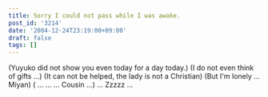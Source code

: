 ```yaml
---
title: Sorry I could not pass while I was awake.
post_id: '3214'
date: '2004-12-24T23:19:00+09:00'
draft: false
tags: []
---
```


(Yuyuko did not show you even today for a day today.) (I do not even think of gifts ...) (It can not be helped, the lady is not a Christian) (But I'm lonely ... Miyan) ( ... ... ... Cousin ...) ... Zzzzz ...